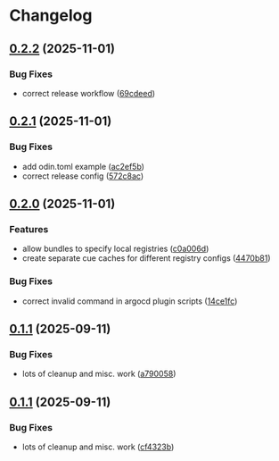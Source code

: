 # Changelog

## [0.2.2](https://github.com/go-valkyrie/odin/compare/v0.2.1...v0.2.2) (2025-11-01)


### Bug Fixes

* correct release workflow ([69cdeed](https://github.com/go-valkyrie/odin/commit/69cdeed18c59fd061b28a7004fc12d4741922cb1))

## [0.2.1](https://github.com/go-valkyrie/odin/compare/v0.2.0...v0.2.1) (2025-11-01)


### Bug Fixes

* add odin.toml example ([ac2ef5b](https://github.com/go-valkyrie/odin/commit/ac2ef5bb52f6bcb3cc0ad3703941171f4df064bc))
* correct release config ([572c8ac](https://github.com/go-valkyrie/odin/commit/572c8ac925d9aec2ba46b3beb26749f5ffc68a70))

## [0.2.0](https://github.com/go-valkyrie/odin/compare/v0.1.1...v0.2.0) (2025-11-01)


### Features

* allow bundles to specify local registries ([c0a006d](https://github.com/go-valkyrie/odin/commit/c0a006dc9b776f3b65d75ba8b5e9816b8d86642b))
* create separate cue caches for different registry configs ([4470b81](https://github.com/go-valkyrie/odin/commit/4470b81be1ac76f563bb349d34123e4fbb2ba34f))


### Bug Fixes

* correct invalid command in argocd plugin scripts ([14ce1fc](https://github.com/go-valkyrie/odin/commit/14ce1fcf2ec9d653e5e0ed489ab4f09bed07965e))

## [0.1.1](https://github.com/go-valkyrie/odin/compare/v0.1.0...v0.1.1) (2025-09-11)


### Bug Fixes

* lots of cleanup and misc. work ([a790058](https://github.com/go-valkyrie/odin/commit/a79005859e4e51930dadc3f78425fc7b8c787c21))

## [0.1.1](https://github.com/go-valkyrie/odin/compare/v0.1.0...v0.1.1) (2025-09-11)


### Bug Fixes

* lots of cleanup and misc. work ([cf4323b](https://github.com/go-valkyrie/odin/commit/cf4323b5770d3103256d950fec322d7fd80bd55a))
